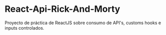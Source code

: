 # React-Api-Rick-And-Morty
Proyecto de práctica de ReactJS sobre consumo de API's, customs hooks e inputs controlados. 
